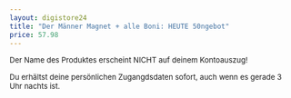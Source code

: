 ```yaml
---
layout: digistore24
title: "Der Männer Magnet + alle Boni: HEUTE 50ngebot"
price: 57.98
---
```

<p><span style="font-size:small;">Der Name des Produktes erscheint NICHT auf deinem Kontoauszug!</span></p>
<p><span style="font-size:small;">Du erh&#xE4;ltst deine pers&#xF6;nlichen Zugangdsdaten sofort, auch wenn es gerade 3 Uhr nachts ist.</span></p>